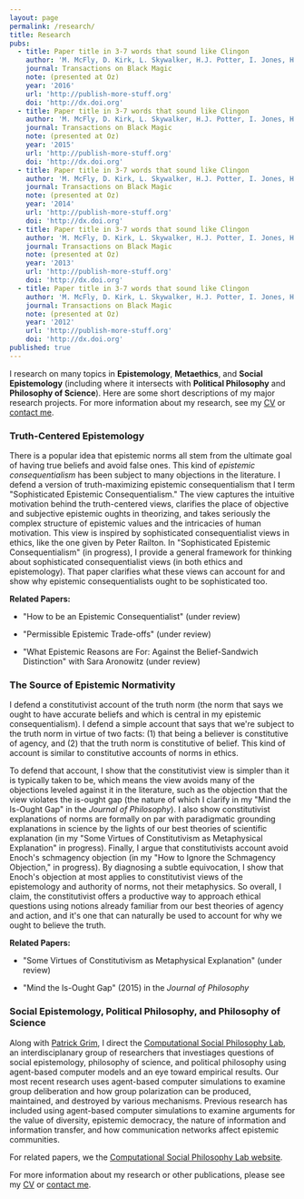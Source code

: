 ```yaml
---
layout: page
permalink: /research/
title: Research
pubs:
  - title: Paper title in 3-7 words that sound like Clingon
    author: 'M. McFly, D. Kirk, L. Skywalker, H.J. Potter, I. Jones, H. Houdini'
    journal: Transactions on Black Magic
    note: (presented at Oz)
    year: '2016'
    url: 'http://publish-more-stuff.org'
    doi: 'http://dx.doi.org'
  - title: Paper title in 3-7 words that sound like Clingon
    author: 'M. McFly, D. Kirk, L. Skywalker, H.J. Potter, I. Jones, H. Houdini'
    journal: Transactions on Black Magic
    note: (presented at Oz)
    year: '2015'
    url: 'http://publish-more-stuff.org'
    doi: 'http://dx.doi.org'
  - title: Paper title in 3-7 words that sound like Clingon
    author: 'M. McFly, D. Kirk, L. Skywalker, H.J. Potter, I. Jones, H. Houdini'
    journal: Transactions on Black Magic
    note: (presented at Oz)
    year: '2014'
    url: 'http://publish-more-stuff.org'
    doi: 'http://dx.doi.org'
  - title: Paper title in 3-7 words that sound like Clingon
    author: 'M. McFly, D. Kirk, L. Skywalker, H.J. Potter, I. Jones, H. Houdini'
    journal: Transactions on Black Magic
    note: (presented at Oz)
    year: '2013'
    url: 'http://publish-more-stuff.org'
    doi: 'http://dx.doi.org'
  - title: Paper title in 3-7 words that sound like Clingon
    author: 'M. McFly, D. Kirk, L. Skywalker, H.J. Potter, I. Jones, H. Houdini'
    journal: Transactions on Black Magic
    note: (presented at Oz)
    year: '2012'
    url: 'http://publish-more-stuff.org'
    doi: 'http://dx.doi.org'
published: true
---
```

I research on many topics in **Epistemology**, **Metaethics**, and **Social Epistemology** (including where it intersects with **Political Philosophy** and **Philosophy of Science**). Here are some short descriptions of my major research projects.  For more information about my research, see my [CV](http://www.danieljsinger.com/cv/) or [contact me](http://www.danieljsinger.com/#contact).

### Truth-Centered Epistemology
There is a popular idea that epistemic norms all stem from the ultimate goal of having true beliefs and avoid false ones.  This kind of _epistemic consequentialism_ has been subject to many objections in the literature.  I defend a version of truth-maximizing epistemic consequentialism that I term "Sophisticated Epistemic Consequentialism." The view captures the intuitive motivation behind the truth-centered views, clarifies the place of objective and subjective epistemic oughts in theorizing, and takes seriously the complex structure of epistemic values and the intricacies of human motivation.  This view is inspired by sophisticated consequentialist views in ethics, like the one given by Peter Railton.  In "Sophisticated Epistemic Consequentialism" (in progress), I provide a general framework for thinking about  sophisticated consequentialist views (in both ethics and epistemology).  That paper clarifies what these views can account for and show why epistemic consequentialists ought to be sophisticated too. 

**Related Papers:**

- "How to be an Epistemic Consequentialist" (under review)

- "Permissible Epistemic Trade-offs" (under review)

- "What Epistemic Reasons are For: Against the Belief-Sandwich Distinction" with Sara Aronowitz (under review)


### The Source of Epistemic Normativity
I defend a constitutivist account of the truth norm (the norm that says we ought to have accurate beliefs and which is central in my epistemic consequentialism).  I defend a simple account that says that we're subject to the truth norm in virtue of two facts: (1) that being a believer is constitutive of agency, and (2) that the truth norm is constitutive of belief.  This kind of account is similar to constitutive accounts of norms in ethics.

To defend that account, I show that the constitutivist view is simpler than it is typically taken to be, which means the view avoids many of the objections leveled against it in the literature, such as the objection that the view violates the is-ought gap (the nature of which I clarify in my "Mind the Is-Ought Gap" in the _Journal of Philosophy_).  I also show constitutivist explanations of norms are formally on par with paradigmatic grounding explanations in science by the lights of our best theories of scientific explanation (in my "Some Virtues of Constitutivism as Metaphysical Explanation" in progress).  Finally, I argue that constitutivists account avoid Enoch's schmagency objection (in my "How to Ignore the Schmagency Objection," in progress).  By diagnosing a subtle equivocation, I show that Enoch's objection at most applies to constitutivist views of the epistemology and authority of norms, not their metaphysics.  So overall, I claim, the constitutivist offers a productive way to approach ethical questions using notions already familiar from our best theories of agency and action, and it's one that can naturally be used to account for why we ought to believe the truth.

**Related Papers:**

- "Some Virtues of Constitutivism as Metaphysical Explanation" (under review)

- "Mind the Is-Ought Gap" (2015) in the _Journal of Philosophy_


### Social Epistemology, Political Philosophy, and Philosophy of Science
Along with [Patrick Grim](http://www.pgrim.org/), I direct the [Computational Social Philosophy Lab](http://www.danieljsinger.com/CSPL/), an interdisciplanary group of researchers that investiages questions of social epistemology, philosophy of science, and political philosophy using agent-based computer models and an eye toward empirical results.  Our most recent research uses agent-based computer simulations to examine group deliberation and how group polarization can be produced, maintained, and destroyed by various mechanisms.  Previous research has included using agent-based computer simulations to examine arguments for the value of diversity, epistemic democracy, the nature of information and information transfer, and how communication networks affect epistemic communities.  

For related papers, we the [Computational Social Philosophy Lab website](http://www.danieljsinger.com/CSPL/).



For more information about my research or other publications, please see my [CV](http://www.danieljsinger.com/cv/) or [contact me](http://www.danieljsinger.com/#contact).
